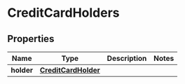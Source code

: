 

# CreditCardHolders


## Properties

| Name | Type | Description | Notes |
|------------ | ------------- | ------------- | -------------|
|**holder** | [**CreditCardHolder**](CreditCardHolder.md) |  |  |



